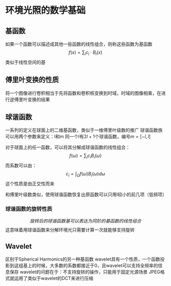 # 环境光照的数学基础

## 基函数
如果一个函数可以描述成其他一些函数的线性组合，则称这些函数为基函数
$$
f(x)=\sum_ic_i\cdot B_i(x)
$$
类似于线性空间的基

## 傅里叶变换的性质
将一个图像进行卷积相当于先将函数和卷积核变换到时域，时域的图像相乘，在进行逆傅里叶变换的结果

## 球谐函数
一系列的定义在球面上的二维基函数，类似于一维傅里叶级数的推广
球谐函数族可以用两个参数来定义：l和m
同一个l有$2l+1$个球谐函数，编号$m=[-l,l]$

对于球面上的任一函数，可以将其分解成球谐函数的线性组合：
$$
f(\omega)=\sum_ic_iB_i(\omega)
$$
而系数可以由：
$$
c_i=\int_{\Omega}f(\omega)B_i(\omega)d\omega
$$
这个性质是由正交性而来

和傅里叶级数类似，使用球谐函数恢复出原函数可以只用l较小的前几项（低频项）

### 球谐函数的旋转性质
$$
旋转后的球谐函数基可以表达为同阶的基函数的线性组合
$$
这意味着用球谐函数来分解环境光只需要计算一次就能够支持旋转

## Wavelet
区别于Spherical Harmonics的另一种基函数
wavelet具有一个性质，一个函数投影到这组基上的时候，大多数的系数都接近于0，且wavelet可以支持全频率的信息保存
wavelet的问题在于：不支持旋转的操作，只能用于固定光源场景
JPEG格式就运用了类似于wavelet的DCT来进行压缩